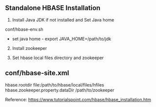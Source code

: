 Standalone HBASE Installation
-----------------------------

1. Install Java JDK if not installed and Set Java home

conf/hbase-env.sh
- set java home - export JAVA_HOME=/path/to/jdk


2. Install zookeeper


3. Set hbase local files directory and zookeeper

conf/hbase-site.xml
-
<configuration>
   <!-- Here you have to set the path where you want HBase to store its files -->
   <property>
      <name>hbase.rootdir</name>
      <value>file:/path/to/hbase/local/files/hfiles</value>
   </property>
   <!-- Here you have to set the path where you want HBase to store its built in zookeeper  files -->
   <property>
      <name>hbase.zookeeper.property.dataDir</name>
      <value>/path/to/zookeeper</value>
   </property>
</configuration>


Reference:
https://www.tutorialspoint.com/hbase/hbase_installation.htm
